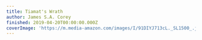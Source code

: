 ```yaml
---
title: Tiamat's Wrath
author: James S.A. Corey
finished: 2019-04-20T00:00:00.000Z
coverImage: 'https://m.media-amazon.com/images/I/91DIYJ713cL._SL1500_.jpg'
---
```

